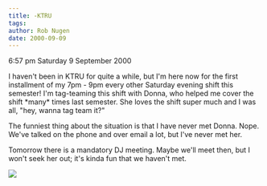 ```yaml
---
title: -KTRU
tags: 
author: Rob Nugen
date: 2000-09-09
---
```


<p class=date>6:57 pm Saturday 9 September 2000

<p>I haven't been in KTRU for quite a while, but I'm here now for the first
installment of my 7pm - 9pm every other  Saturday evening shift this
semester!  I'm tag-teaming this shift with Donna, who helped me cover the
shift *many* times last semester.   She loves the shift super much and I was
all, "hey, wanna tag team it?"

<p>The funniest thing about the situation is that I have never met Donna.
Nope.  We've talked on the phone and over email a lot, but I've never met
her.

<p>Tomorrow there is a mandatory DJ meeting.  Maybe we'll meet then, but I
won't seek her out; it's kinda fun that we haven't met.

<p><img src="/images/rob/wL-ROB.gif">

